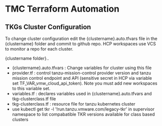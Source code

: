 # TMC Terraform Automation


## TKGs Cluster Configuration
To change cluster configuration edit the {clustername}.auto.tfvars file in the {clustername} folder and commit to github repo.  HCP workspaces use VCS to monitor a repo for each cluster.

{clustername folder}..
- {clustername}.auto.tfvars :  Change variables for cluster using this file
- provider.tf : control tanzu-mission-control provider version and tanzu mission control endpoint and API (sensitive secret in HCP via variable set TF_VAR_vmw_cloud_api_token).  Note you must add new workspaces to this variable set.
- variables.tf : declares variables used in {clustername}.auto.tfvars and tkg-clusterclass.tf file
- tkg-clusterclass.tf : resource file for tanzu kubernetes cluster
- use kubectl get tkr -l '!run.tanzu.vmware.com/legacy-tkr' in supervisor namespace to list compabatible TKR versions available for class based clusters